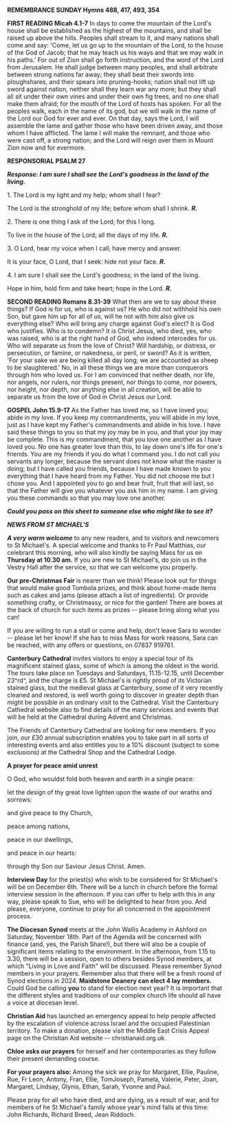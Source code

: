 **REMEMBRANCE SUNDAY Hymns 488, 417, 493, 354**

**FIRST READING Micah 4.1-7** In days to come the mountain of the Lord's
house shall be established as the highest of the mountains, and shall be
raised up above the hills. Peoples shall stream to it, and many nations
shall come and say: 'Come, let us go up to the mountain of the Lord, to
the house of the God of Jacob; that he may teach us his ways and that we
may walk in his paths.' For out of Zion shall go forth instruction, and
the word of the Lord from Jerusalem. He shall judge between many
peoples, and shall arbitrate between strong nations far away; they shall
beat their swords into ploughshares, and their spears into
pruning-hooks; nation shall not lift up sword against nation, neither
shall they learn war any more; but they shall all sit under their own
vines and under their own fig trees, and no one shall make them afraid;
for the mouth of the Lord of hosts has spoken. For all the peoples walk,
each in the name of its god, but we will walk in the name of the Lord
our God for ever and ever. On that day, says the Lord, I will assemble
the lame and gather those who have been driven away, and those whom I
have afflicted. The lame I will make the remnant, and those who were
cast off, a strong nation; and the Lord will reign over them in Mount
Zion now and for evermore.

**RESPONSORIAL PSALM 27**

***Response: I am sure I shall see the Lord's goodness in the land of
the living*.**

1\. The Lord is my light and my help; whom shall I fear?

The Lord is the stronghold of my life; before whom shall I shrink.
***R.***

2\. There is one thing I ask of the Lord; for this I long.

To live in the house of the Lord; all the days of my life. ***R.***

3\. O Lord, hear my voice when I call; have mercy and answer.

It is your face, O Lord, that I seek: hide not your face. ***R.***

4\. I am sure I shall see the Lord's goodness; in the land of the
living.

Hope in him, hold firm and take heart; hope in the Lord. ***R.***

**SECOND READING Romans 8.31-39** What then are we to say about these
things? If God is for us, who is against us? He who did not withhold his
own Son, but gave him up for all of us, will he not with him also give
us everything else? Who will bring any charge against God's elect? It is
God who justifies. Who is to condemn? It is Christ Jesus, who died, yes,
who was raised, who is at the right hand of God, who indeed intercedes
for us. Who will separate us from the love of Christ? Will hardship, or
distress, or persecution, or famine, or nakedness, or peril, or sword?
As it is written, 'For your sake we are being killed all day long; we
are accounted as sheep to be slaughtered.' No, in all these things we
are more than conquerors through him who loved us. For I am convinced
that neither death, nor life, nor angels, nor rulers, nor things
present, nor things to come, nor powers, nor height, nor depth, nor
anything else in all creation, will be able to separate us from the love
of God in Christ Jesus our Lord.

**GOSPEL John 15.9-17** As the Father has loved me, so I have loved you;
abide in my love. If you keep my commandments, you will abide in my
love, just as I have kept my Father's commandments and abide in his
love. I have said these things to you so that my joy may be in you, and
that your joy may be complete. This is my commandment, that you love one
another as I have loved you. No one has greater love than this, to lay
down one's life for one's friends. You are my friends if you do what I
command you. I do not call you servants any longer, because the servant
does not know what the master is doing; but I have called you friends,
because I have made known to you everything that I have heard from my
Father. You did not choose me but I chose you. And I appointed you to go
and bear fruit, fruit that will last, so that the Father will give you
whatever you ask him in my name. I am giving you these commands so that
you may love one another.

***Could you pass on this sheet to someone else who might like to see
it?***

***NEWS FROM ST MICHAEL\'S***

***A very warm welcome*** to any new readers, and to visitors and
newcomers to St Michael\'s. A special welcome and thanks to Fr Paul
Matthias, our celebrant this morning, who will also kindly be saying
Mass for us on **Thursday at 10.30 am.** If you are new to St
Michael\'s, do join us in the Vestry Hall after the service, so that we
can welcome you properly.

**Our pre-Christmas Fair** is nearer than we think! Please look out for
things that would make good Tombola prizes, and think about home-made
items such as cakes and jams (please attach a list of ingredients). Or
provide something crafty, or Christmassy, or nice for the garden! There
are boxes at the back of church for such items as prizes -- please bring
along what you can!

If you are willing to run a stall or come and help, don\'t leave Sara to
wonder -- please let her know! If she has to miss Mass for work reasons,
Sara can be reached, with any offers or questions, on 07837 919761.

**Canterbury Cathedral** invites visitors to enjoy a special tour of its
magnificent stained glass, some of which is among the oldest in the
world. The tours take place on Tuesdays and Saturdays, 11.15-12.15,
until December 23^rd^, and the charge is £5. St Michael\'s is rightly
proud of its Victorian stained glass, but the medieval glass at
Canterbury, some of it very recently cleaned and restored, is well worth
going to discover in greater depth than might be possible in an ordinary
visit to the Cathedral. Visit the Canterbury Cathedral website also to
find details of the many services and events that will be held at the
Cathedral during Advent and Christmas.

The Friends of Canterbury Cathedral are looking for new members. If you
join, our £30 annual subscription enables you to take part in all sorts
of interesting events and also entitles you to a 10% discount (subject
to some exclusions) at the Cathedral Shop and the Cathedral Lodge.

**A prayer for peace amid unrest**

O God, who wouldst fold both heaven and earth in a single peace:

let the design of thy great love lighten upon the waste of our wraths
and sorrows:

and give peace to thy Church,

peace among nations,

peace in our dwellings,

and peace in our hearts:

through thy Son our Saviour Jesus Christ. Amen.

**Interview Day** for the priest(s) who wish to be considered for St
Michael\'s will be on December 6th. There will be a lunch in church
before the formal interview session in the afternoon. If you can offer
to help with this in any way, please speak to Sue, who will be delighted
to hear from you. And please, everyone, continue to pray for all
concerned in the appointment process.

**The Diocesan Synod** meets at the John Wallis Academy in Ashford on
Saturday, November 18th. Part of the Agenda will be concerned with
finance (and, yes, the Parish Share!), but there will also be a couple
of significant items relating to the environment. In the afternoon, from
1.15 to 3.30, there will be a session, open to others besides Synod
members, at which "Living in Love and Faith" will be discussed. Please
remember Synod members in your prayers. Remember also that there will be
a fresh round of Synod elections in 2024. **Maidstone Deanery can elect
4 lay members.** Could God be calling **you** to stand for election next
year? It is important that the different styles and traditions of our
complex church life should all have a voice at diocesan level.

**Christian Aid** has launched an emergency appeal to help people
affected by the escalation of violence across Israel and the occupied
Palestinian territory.  To make a donation, please visit the Middle East
Crisis Appeal page on the  Christian Aid website -- christianaid.org.uk.

**Chloe asks our prayers** for herself and her contemporaries as they
follow their present demanding course.

**For your prayers also:** Among the sick we pray for Margaret, Ellie,
Pauline, Rue, Fr Leon, Antony, Fran, Ellie, TomJoseph, Pamela, Valerie,
Peter, Joan, Margaret, Lindsay, Glynis, Ethan, Sarah, Yvonne and Paul.

Please pray for all who have died, and are dying, as a result of war,
and for members of he St Michael\'s family whose year\'s mind falls at
this time: John Richards, Richard Breed, Jean Riddoch.
